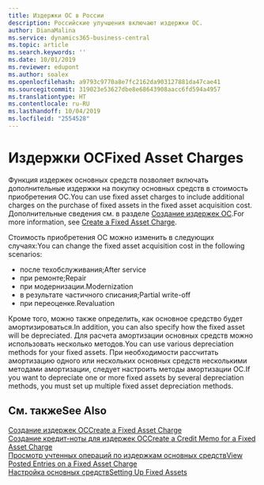 ```yaml
---
title: Издержки ОС в России
description: Российские улучшения включают издержки ОС.
author: DianaMalina
ms.service: dynamics365-business-central
ms.topic: article
ms.search.keywords: ''
ms.date: 10/01/2019
ms.reviewer: edupont
ms.author: soalex
ms.openlocfilehash: a9793c9770a8e7fc2162da903127881da47cae41
ms.sourcegitcommit: 319023e53627dbe8e68643908aacc6fd594a4957
ms.translationtype: HT
ms.contentlocale: ru-RU
ms.lasthandoff: 10/04/2019
ms.locfileid: "2554528"
---
```

# <a name="fixed-asset-charges"></a><span data-ttu-id="4eea3-103">Издержки ОС</span><span class="sxs-lookup"><span data-stu-id="4eea3-103">Fixed Asset Charges</span></span>

<span data-ttu-id="4eea3-104">Функция издержек основных средств позволяет включать дополнительные издержки на покупку основных средств в стоимость приобретения ОС.</span><span class="sxs-lookup"><span data-stu-id="4eea3-104">You can use fixed asset charges to include additional charges on the purchase of fixed assets in the fixed asset acquisition cost.</span></span> <span data-ttu-id="4eea3-105">Дополнительные сведения см. в разделе [Создание издержек ОС](how-to-create-a-fixed-asset-charge.md).</span><span class="sxs-lookup"><span data-stu-id="4eea3-105">For more information, see [Create a Fixed Asset Charge](how-to-create-a-fixed-asset-charge.md).</span></span>  

<span data-ttu-id="4eea3-106">Стоимость приобретения ОС можно изменить в следующих случаях:</span><span class="sxs-lookup"><span data-stu-id="4eea3-106">You can change the fixed asset acquisition cost in the following scenarios:</span></span>  

- <span data-ttu-id="4eea3-107">после техобслуживания;</span><span class="sxs-lookup"><span data-stu-id="4eea3-107">After service</span></span>
- <span data-ttu-id="4eea3-108">при ремонте;</span><span class="sxs-lookup"><span data-stu-id="4eea3-108">Repair</span></span>
- <span data-ttu-id="4eea3-109">при модернизации.</span><span class="sxs-lookup"><span data-stu-id="4eea3-109">Modernization</span></span>
- <span data-ttu-id="4eea3-110">в результате частичного списания;</span><span class="sxs-lookup"><span data-stu-id="4eea3-110">Partial write-off</span></span>
- <span data-ttu-id="4eea3-111">при переоценке.</span><span class="sxs-lookup"><span data-stu-id="4eea3-111">Revaluation</span></span>

<span data-ttu-id="4eea3-112">Кроме того, можно также определить, как основное средство будет амортизироваться.</span><span class="sxs-lookup"><span data-stu-id="4eea3-112">In addition, you can also specify how the fixed asset will be depreciated.</span></span> <span data-ttu-id="4eea3-113">Для расчета амортизации основных средств можно использовать несколько методов.</span><span class="sxs-lookup"><span data-stu-id="4eea3-113">You can use various depreciation methods for your fixed assets.</span></span> <span data-ttu-id="4eea3-114">При необходимости рассчитать амортизацию одного или нескольких основных средств несколькими методами амортизации, следует настроить методы амортизации ОС.</span><span class="sxs-lookup"><span data-stu-id="4eea3-114">If you want to depreciate one or more fixed assets by several depreciation methods, you must set up multiple fixed asset depreciation methods.</span></span>

## <a name="see-also"></a><span data-ttu-id="4eea3-115">См. также</span><span class="sxs-lookup"><span data-stu-id="4eea3-115">See Also</span></span>

[<span data-ttu-id="4eea3-116">Создание издержек ОС</span><span class="sxs-lookup"><span data-stu-id="4eea3-116">Create a Fixed Asset Charge</span></span>](How-to-Create-a-Fixed-Asset-Charge.md)  
[<span data-ttu-id="4eea3-117">Создание кредит-ноты для издержек ОС</span><span class="sxs-lookup"><span data-stu-id="4eea3-117">Create a Credit Memo for a Fixed Asset Charge</span></span>](How-to-Create-a-Credit-Memo-for-a-Fixed-Asset-Charge.md)  
[<span data-ttu-id="4eea3-118">Просмотр учтенных операций по издержкам основных средств</span><span class="sxs-lookup"><span data-stu-id="4eea3-118">View Posted Entries on a Fixed Asset Charge</span></span>](How-to-View-Posted-Entries-on-a-Fixed-Asset-Charge.md)  
[<span data-ttu-id="4eea3-119">Настройка основных средств</span><span class="sxs-lookup"><span data-stu-id="4eea3-119">Setting Up Fixed Assets</span></span>](../../fa-setup.md)  
